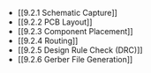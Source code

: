 

- [[9.2.1 Schematic Capture]]
- [[9.2.2 PCB Layout]]
- [[9.2.3 Component Placement]]
- [[9.2.4 Routing]]
- [[9.2.5 Design Rule Check (DRC)]]
- [[9.2.6 Gerber File Generation]]